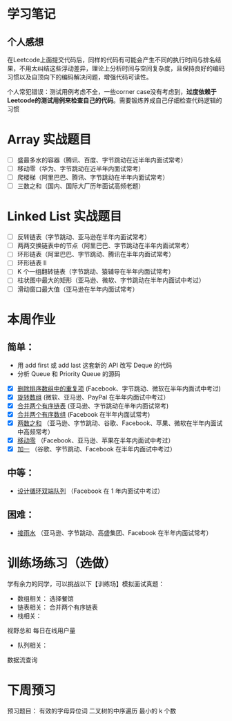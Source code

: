 # 学习笔记
## 个人感想
在Leetcode上面提交代码后，同样的代码有可能会产生不同的执行时间与排名结果，不用太纠结这些浮动差异，理论上分析时间与空间复杂度，且保持良好的编码习惯以及自顶向下的编码解决问题，增强代码可读性。

个人常犯错误：测试用例考虑不全，一些corner case没有考虑到，**过度依赖于 Leetcode的测试用例来检查自己的代码**。需要锻炼养成自己仔细检查代码逻辑的习惯
# Array 实战题目
- [ ] 盛最多水的容器（腾讯、百度、字节跳动在近半年内面试常考）
- [ ] 移动零（华为、字节跳动在近半年内面试常考）
- [ ] 爬楼梯（阿里巴巴、腾讯、字节跳动在半年内面试常考）
- [ ] 三数之和（国内、国际大厂历年面试高频老题）
# Linked List 实战题目
- [ ] 反转链表（字节跳动、亚马逊在半年内面试常考）
- [ ] 两两交换链表中的节点（阿里巴巴、字节跳动在半年内面试常考）
- [ ] 环形链表（阿里巴巴、字节跳动、腾讯在半年内面试常考）
- [ ] 环形链表 II
- [ ] K 个一组翻转链表（字节跳动、猿辅导在半年内面试常考）
- [ ] 柱状图中最大的矩形（亚马逊、微软、字节跳动在半年内面试中考过）
- [ ] 滑动窗口最大值（亚马逊在半年内面试常考）

# 本周作业
## 简单：
- 用 add first 或 add last 这套新的 API 改写 Deque 的代码
- 分析 Queue 和 Priority Queue 的源码
- [x] [删除排序数组中的重复项](https://leetcode-cn.com/problems/remove-duplicates-from-sorted-array/) (Facebook、字节跳动、微软在半年内面试中考过)
- [x] [旋转数组](https://leetcode-cn.com/problems/rotate-array/) (微软、亚马逊、PayPal 在半年内面试中考过）
- [x] [合并两个有序链表](https://leetcode-cn.com/problems/merge-two-sorted-lists/) (亚马逊、字节跳动在半年内面试常考)
- [x] [合并两个有序数组](https://leetcode-cn.com/problems/merge-sorted-array/) (Facebook 在半年内面试常考)
- [x] [两数之和](https://leetcode-cn.com/problems/two-sum/) （亚马逊、字节跳动、谷歌、Facebook、苹果、微软在半年内面试中高频常考）
- [x] [移动零](https://leetcode-cn.com/problems/move-zeroes/) （Facebook、亚马逊、苹果在半年内面试中考过）
- [x] [加一](https://leetcode-cn.com/problems/plus-one/) （谷歌、字节跳动、Facebook 在半年内面试中考过）
## 中等：
- [设计循环双端队列](https://leetcode.com/problems/design-circular-deque/) （Facebook 在 1 年内面试中考过）
## 困难：
- [接雨水](https://leetcode.com/problems/trapping-rain-water/) （亚马逊、字节跳动、高盛集团、Facebook 在半年内面试常考）
# 训练场练习（选做）
学有余力的同学，可以挑战以下【训练场】模拟面试真题：
- 数组相关：
选择餐馆
- 链表相关：
合并两个有序链表
- 栈相关：

视野总和
每日在线用户量
- 队列相关：

数据流查询
# 下周预习
预习题目：
有效的字母异位词
二叉树的中序遍历
最小的 k 个数

